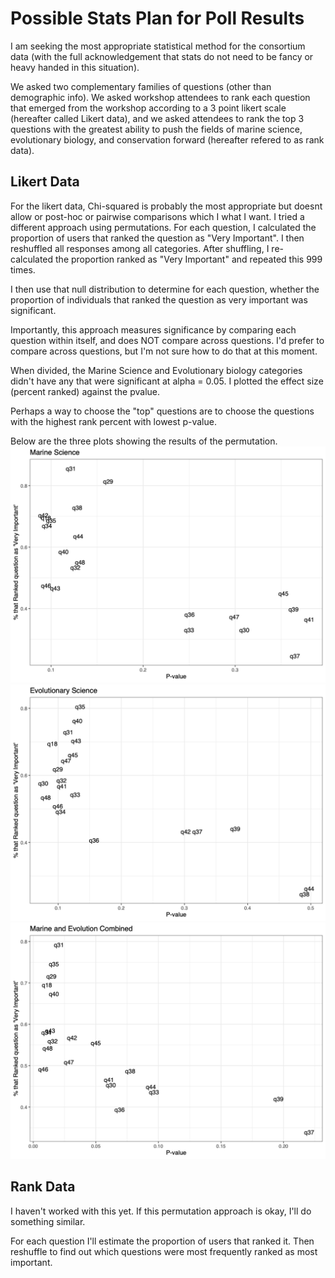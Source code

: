 # Possible Stats Plan for Poll Results

I am seeking the most appropriate statistical method for the consortium data (with the full acknowledgement that stats do not need to be fancy or heavy handed in this situation).

We asked two complementary families of questions (other than demographic info). We asked workshop attendees to rank each question that emerged from the workshop according to a 3 point likert scale (hereafter called Likert data), and we asked attendees to rank the top 3 questions with the greatest ability to push the fields of marine science, evolutionary biology, and conservation forward (hereafter refered to as rank data).

## Likert Data

For the likert data, Chi-squared is probably the most appropriate but doesnt allow or post-hoc or pairwise comparisons which I what I want. 
I tried a different approach using permutations. For each question, I calculated the proportion of users that ranked the question as "Very Important". I then reshuffled all responses among all categories. After shuffling, I re-calculated the proportion ranked as "Very Important" and repeated this 999 times. 

I then use that null distribution to determine for each question, whether the proportion of individuals that ranked the question as very important was significant. 

Importantly, this approach measures significance by comparing each question within itself, and does NOT compare across questions. I'd prefer to compare across questions, but I'm not sure how to do that at this moment. 

When divided, the Marine Science and Evolutionary biology categories didn't have any that were significant at alpha = 0.05. I plotted the effect size (percent ranked) against the pvalue. 

Perhaps a way to choose the "top" questions are to choose the questions with the highest rank percent with lowest p-value.

Below are the three plots showing the results of the permutation. 
![image](https://github.com/RCN-ECS/CnGV/blob/master/results/MarineScience_Permuteplot.png)
![image](https://github.com/RCN-ECS/CnGV/blob/master/results/Evolution_permutePlot.png)
![image](https://github.com/RCN-ECS/CnGV/blob/master/results/MarineEvo_PermutePlot.png)

## Rank Data

I haven't worked with this yet. If this permutation approach is okay, I'll do something similar. 

For each question I'll estimate the proportion of users that ranked it. Then reshuffle to find out which questions were most frequently ranked as most important.

